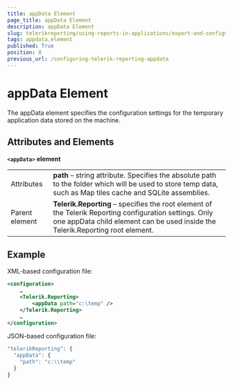 ```yaml
---
title: appData Element
page_title: appData Element 
description: appData Element
slug: telerikreporting/using-reports-in-applications/export-and-configure/configure-the-report-engine/appdata-element
tags: appdata,element
published: True
position: 8
previous_url: /configuring-telerik-reporting-appdata
---
```

<style>
table th:first-of-type {
    width: 10%;
}
table th:nth-of-type(2) {
    width: 90%;
}
</style>

# appData Element

The appData element specifies the configuration settings for the temporary application data stored on the machine. 

## Attributes and Elements

__`<appData>` element__ 

|   |   |
| ------ | ------ |
|Attributes|__path__ – string attribute. Specifies the absolute path to the folder which will be used to store temp data, such as Map tiles cache and SQLite assemblies.|
|Parent element|__Telerik.Reporting__ – specifies the root element of the Telerik Reporting configuration settings. Only one appData child element can be used inside the Telerik.Reporting root element.|

## Example

XML-based configuration file:
    
````xml
<configuration>
    …
    <Telerik.Reporting>
        <appData path="c:\temp" />
    </Telerik.Reporting>
    …
</configuration>
````

JSON-based configuration file:
    
````js
"telerikReporting": {
  "appData": {
    "path": "c:\\temp"
  }
}
````

